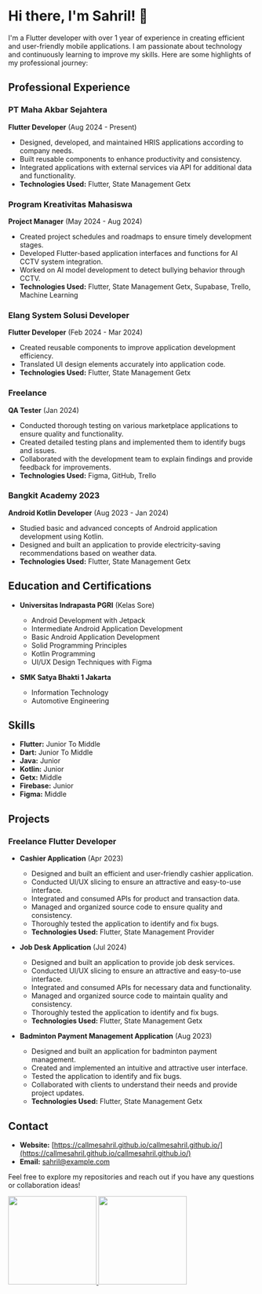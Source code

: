 # Hi there, I'm Sahril! 👋

I'm a Flutter developer with over 1 year of experience in creating efficient and user-friendly mobile applications. I am passionate about technology and continuously learning to improve my skills. Here are some highlights of my professional journey:

## Professional Experience

### PT Maha Akbar Sejahtera
**Flutter Developer** (Aug 2024 - Present)
- Designed, developed, and maintained HRIS applications according to company needs.
- Built reusable components to enhance productivity and consistency.
- Integrated applications with external services via API for additional data and functionality.
- **Technologies Used:** Flutter, State Management Getx

### Program Kreativitas Mahasiswa
**Project Manager** (May 2024 - Aug 2024)
- Created project schedules and roadmaps to ensure timely development stages.
- Developed Flutter-based application interfaces and functions for AI CCTV system integration.
- Worked on AI model development to detect bullying behavior through CCTV.
- **Technologies Used:** Flutter, State Management Getx, Supabase, Trello, Machine Learning

### Elang System Solusi Developer
**Flutter Developer** (Feb 2024 - Mar 2024)
- Created reusable components to improve application development efficiency.
- Translated UI design elements accurately into application code.
- **Technologies Used:** Flutter, State Management Getx

### Freelance
**QA Tester** (Jan 2024)
- Conducted thorough testing on various marketplace applications to ensure quality and functionality.
- Created detailed testing plans and implemented them to identify bugs and issues.
- Collaborated with the development team to explain findings and provide feedback for improvements.
- **Technologies Used:** Figma, GitHub, Trello

### Bangkit Academy 2023
**Android Kotlin Developer** (Aug 2023 - Jan 2024)
- Studied basic and advanced concepts of Android application development using Kotlin.
- Designed and built an application to provide electricity-saving recommendations based on weather data.
- **Technologies Used:** Flutter, State Management Getx

## Education and Certifications

- **Universitas Indrapasta PGRI** (Kelas Sore)
  - Android Development with Jetpack
  - Intermediate Android Application Development
  - Basic Android Application Development
  - Solid Programming Principles
  - Kotlin Programming
  - UI/UX Design Techniques with Figma

- **SMK Satya Bhakti 1 Jakarta**
  - Information Technology
  - Automotive Engineering

## Skills

- **Flutter:** Junior To Middle
- **Dart:** Junior To Middle
- **Java:** Junior
- **Kotlin:** Junior
- **Getx:** Middle
- **Firebase:** Junior
- **Figma:** Middle


## Projects

### Freelance Flutter Developer
- **Cashier Application** (Apr 2023)
  - Designed and built an efficient and user-friendly cashier application.
  - Conducted UI/UX slicing to ensure an attractive and easy-to-use interface.
  - Integrated and consumed APIs for product and transaction data.
  - Managed and organized source code to ensure quality and consistency.
  - Thoroughly tested the application to identify and fix bugs.
  - **Technologies Used:** Flutter, State Management Provider

- **Job Desk Application** (Jul 2024)
  - Designed and built an application to provide job desk services.
  - Conducted UI/UX slicing to ensure an attractive and easy-to-use interface.
  - Integrated and consumed APIs for necessary data and functionality.
  - Managed and organized source code to maintain quality and consistency.
  - Thoroughly tested the application to identify and fix bugs.
  - **Technologies Used:** Flutter, State Management Getx

- **Badminton Payment Management Application** (Aug 2023)
  - Designed and built an application for badminton payment management.
  - Created and implemented an intuitive and attractive user interface.
  - Tested the application to identify and fix bugs.
  - Collaborated with clients to understand their needs and provide project updates.
  - **Technologies Used:** Flutter, State Management Getx

## Contact

- **Website:** [https://callmesahril.github.io/callmesahril.github.io/](https://callmesahril.github.io/callmesahril.github.io/)
- **Email:** [sahril@example.com](mailto:sahril@example.com)

Feel free to explore my repositories and reach out if you have any questions or collaboration ideas!
<p align="left">
<a href="https://github.com/callmesahril">
  <img height="180em" src="https://github-readme-stats-eight-theta.vercel.app/api?username=callmesahril&show_icons=true&theme=algolia&include_all_commits=true&count_private=true"/>
  <img height="180em" src="https://github-readme-stats-eight-theta.vercel.app/api/top-langs/?username=callmesahril&layout=compact&langs_count=8&theme=algolia"/>
</a>
</p>
